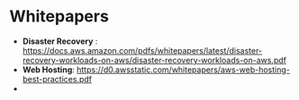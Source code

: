 # Whitepapers

- **Disaster Recovery** : https://docs.aws.amazon.com/pdfs/whitepapers/latest/disaster-recovery-workloads-on-aws/disaster-recovery-workloads-on-aws.pdf
- **Web Hosting**: https://d0.awsstatic.com/whitepapers/aws-web-hosting-best-practices.pdf
- 
